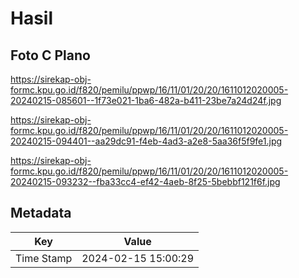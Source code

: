 # Hasil

## Foto C Plano

https://sirekap-obj-formc.kpu.go.id/f820/pemilu/ppwp/16/11/01/20/20/1611012020005-20240215-085601--1f73e021-1ba6-482a-b411-23be7a24d24f.jpg

https://sirekap-obj-formc.kpu.go.id/f820/pemilu/ppwp/16/11/01/20/20/1611012020005-20240215-094401--aa29dc91-f4eb-4ad3-a2e8-5aa36f5f9fe1.jpg

https://sirekap-obj-formc.kpu.go.id/f820/pemilu/ppwp/16/11/01/20/20/1611012020005-20240215-093232--fba33cc4-ef42-4aeb-8f25-5bebbf121f6f.jpg


## Metadata

| Key        | Value               |
| ---------- | ------------------- |
| Time Stamp | 2024-02-15 15:00:29 |



